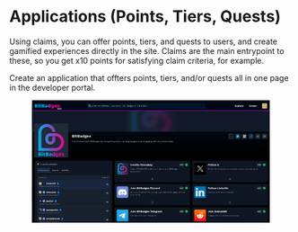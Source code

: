 # Applications (Points, Tiers, Quests)

Using claims, you can offer points, tiers, and quests to users, and create gamified experiences directly in the site. Claims are the main entrypoint to these, so you get x10 points for satisfying claim criteria, for example.

Create an application that offters points, tiers, and/or quests all in one page in the developer portal.

<figure><img src="../../.gitbook/assets/image (201).png" alt=""><figcaption></figcaption></figure>
